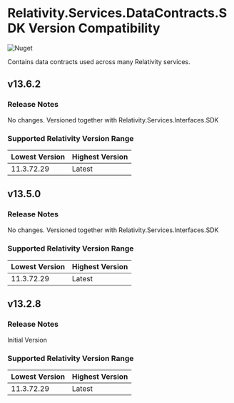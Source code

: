 # Relativity.Services.DataContracts.SDK Version Compatibility

![Nuget](https://img.shields.io/nuget/v/Relativity.Services.DataContracts.SDK)

Contains data contracts used across many Relativity services.

## v13.6.2

### Release Notes

No changes. Versioned together with Relativity.Services.Interfaces.SDK

### Supported Relativity Version Range

Lowest Version | Highest Version
--- | ---
11.3.72.29 | Latest

## v13.5.0

### Release Notes

No changes. Versioned together with Relativity.Services.Interfaces.SDK

### Supported Relativity Version Range

Lowest Version | Highest Version
--- | ---
11.3.72.29 | Latest

## v13.2.8

### Release Notes

Initial Version

### Supported Relativity Version Range

Lowest Version | Highest Version
--- | ---
11.3.72.29 | Latest
